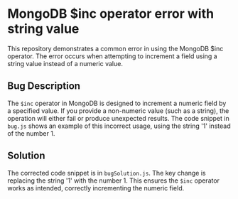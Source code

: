 # MongoDB $inc operator error with string value
This repository demonstrates a common error in using the MongoDB $inc operator. The error occurs when attempting to increment a field using a string value instead of a numeric value.
## Bug Description
The `$inc` operator in MongoDB is designed to increment a numeric field by a specified value. If you provide a non-numeric value (such as a string), the operation will either fail or produce unexpected results. The code snippet in `bug.js` shows an example of this incorrect usage, using the string '1' instead of the number 1.
## Solution
The corrected code snippet is in `bugSolution.js`. The key change is replacing the string '1' with the number 1. This ensures the `$inc` operator works as intended, correctly incrementing the numeric field.